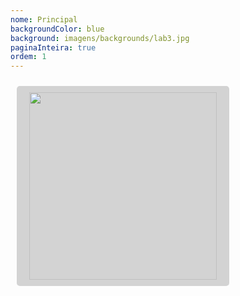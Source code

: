 ```yaml
---
nome: Principal
backgroundColor: blue
background: imagens/backgrounds/lab3.jpg
paginaInteira: true
ordem: 1
---
```


  <img src="/imagens/logos/ijusplab.png" height="300" style="background-color: lightgrey; margin: 10px; padding: 10px 20px; border-radius: 5px;">
